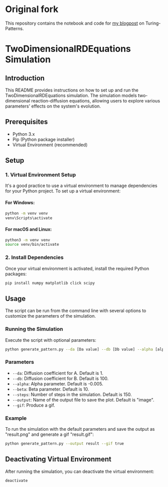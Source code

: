 # Original fork

This repository contains the notebook and code for [my blogpost](http://www.degeneratestate.org/posts/2017/May/05/turing-patterns/) on Turing-Patterns. 

# TwoDimensionalRDEquations Simulation

## Introduction
This README provides instructions on how to set up and run the TwoDimensionalRDEquations simulation. The simulation models two-dimensional reaction-diffusion equations, allowing users to explore various parameters' effects on the system's evolution.

## Prerequisites
- Python 3.x
- Pip (Python package installer)
- Virtual Environment (recommended)

## Setup
### 1. Virtual Environment Setup
It's a good practice to use a virtual environment to manage dependencies for your Python project. To set up a virtual environment:

#### For Windows:
```bash
python -m venv venv
venv\Scripts\activate
```

#### For macOS and Linux:
```bash
python3 -m venv venv
source venv/bin/activate
```

### 2. Install Dependencies
Once your virtual environment is activated, install the required Python packages:

```bash
pip install numpy matplotlib click scipy
```

## Usage
The script can be run from the command line with several options to customize the parameters of the simulation.

### Running the Simulation
Execute the script with optional parameters:

```bash
python generate_pattern.py --da [Da value] --db [Db value] --alpha [alpha value] --beta [beta value] --steps [number of steps] --output [output file name] --gif [boolean]
```

### Parameters
- `--da`: Diffusion coefficient for A. Default is 1.
- `--db`: Diffusion coefficient for B. Default is 100.
- `--alpha`: Alpha parameter. Default is -0.005.
- `--beta`: Beta parameter. Default is 10.
- `--steps`: Number of steps in the simulation. Default is 150.
- `--output`: Name of the output file to save the plot. Default is "image".
- `--gif`: Produce a gif.

### Example
To run the simulation with the default parameters and save the output as "result.png" and generate a gif "result.gif":

```bash
python generate_pattern.py --output result --gif true
```

## Deactivating Virtual Environment
After running the simulation, you can deactivate the virtual environment:

```bash
deactivate
```

